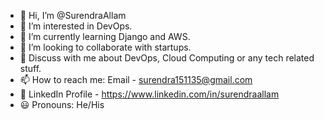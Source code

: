 - 👋 Hi, I’m @SurendraAllam
- 👀 I’m interested in DevOps.
- 🌱 I’m currently learning Django and AWS.
- 💞️ I’m looking to collaborate with startups. 
- 💬 Discuss with me about DevOps, Cloud Computing or any tech related stuff. 
- 📫 How to reach me: Email - surendra151135@gmail.com
- 👤 LinkedIn Profile - https://www.linkedin.com/in/surendraallam 
- 😃 Pronouns: He/His

<!---
SurendraAllam/SurendraAllam is a ✨ special ✨ repository because its `README.md` (this file) appears on your GitHub profile.
You can click the Preview link to take a look at your changes.
--->
